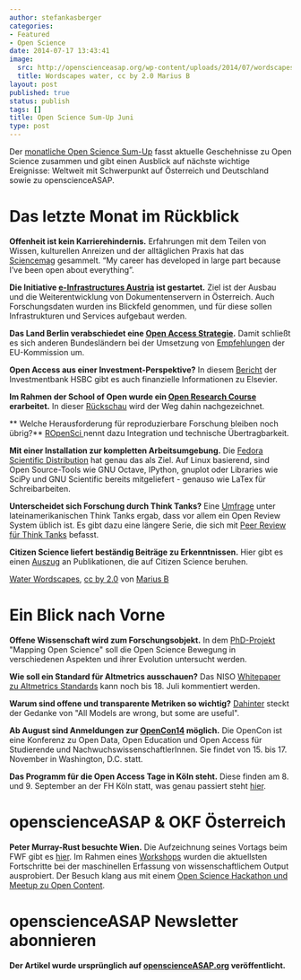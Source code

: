 ```yaml
---
author: stefankasberger
categories:
- Featured
- Open Science
date: 2014-07-17 13:43:41
image:
  src: http://openscienceasap.org/wp-content/uploads/2014/07/wordscapes-water-580x348.jpg
  title: Wordscapes water, cc by 2.0 Marius B
layout: post
published: true
status: publish
tags: []
title: Open Science Sum-Up Juni
type: post
---
```


Der [monatliche Open Science Sum-Up](http://openscienceasap.org/social/monthly-sum-up/) fasst aktuelle Geschehnisse zu Open Science zusammen und gibt einen Ausblick auf nächste wichtige Ereignisse: Weltweit mit Schwerpunkt auf Österreich und Deutschland sowie zu openscienceASAP.

# Das letzte Monat im Rückblick

**Offenheit ist kein Karrierehindernis.** Erfahrungen mit dem Teilen von Wissen, kulturellen Anreizen und der alltäglichen Praxis hat das [Sciencemag](http://sciencecareers.sciencemag.org/career_magazine/previous_issues/articles/2014_06_10/caredit.a1400146) gesammelt. “My career has developed in large part because I’ve been open about everything”.

**Die Initiative [e-Infrastructures Austria](http://www.e-infrastructures.at/) ist gestartet.** Ziel ist der Ausbau und die Weiterentwicklung von Dokumentenservern in Österreich. Auch Forschungsdaten wurden ins Blickfeld genommen, und für diese sollen Infrastrukturen und Services aufgebaut werden.

**Das Land Berlin verabschiedet eine [Open Access Strategie](http://wisspub.net/2014/06/18/berlin-bringt-open-access-strategie-auf-den-weg/).** Damit schließt es sich anderen Bundesländern bei der Umsetzung von [Empfehlungen](http://ec.europa.eu/research/science-society/document_library/pdf_06/recommendation-access-and-preservation-scientific-information_en.pdf) der EU-Kommission um.

**Open Access aus einer Investment-Perspektive?** In diesem [Bericht](https://www.research.hsbc.com/midas/Res/RDV?ao=20&key=RxArFbnG1P&n=360010.PDF) der Investmentbank HSBC gibt es auch finanzielle Informationen zu Elsevier.

**Im Rahmen der School of Open wurde ein [Open Research Course](http://oerresearchhub.org/2014/03/19/open-research-oer-research-hub-course-launches-june-2014/) erarbeitet.** In dieser [Rückschau](http://oerresearchhub.org/2014/06/19/open-research-course-update/) wird der Weg dahin nachgezeichnet.

** Welche Herausforderung für reproduzierbare Forschung bleiben noch übrig?** [ROpenSci ](http://ropensci.org/blog/2014/06/09/reproducibility/)nennt dazu Integration und technische Übertragbarkeit.

**Mit einer Installation zur kompletten Arbeitsumgebung.** Die [Fedora Scientific Distribution](http://opensource.com/life/14/6/linux-distribution-science-geeks) hat genau das als Ziel. Auf Linux basierend, sind Open Source-Tools wie GNU Octave, IPython, gnuplot oder Libraries wie SciPy und GNU Scientific bereits mitgeliefert - genauso wie LaTex für Schreibarbeiten.

**Unterscheidet sich Forschung durch Think Tanks?** Eine [Umfrage](http://onthinktanks.org/2014/06/25/is-research-from-think-tanks-really-different/) unter lateinamerikanischen Think Tanks ergab, dass vor allem ein Open Review System üblich ist. Es gibt dazu eine längere Serie, die sich mit [Peer Review für Think Tanks](http://wp.me/pYCOD-1wM) befasst.

**Citizen Science liefert beständig Beiträge zu Erkenntnissen.** Hier gibt es einen [Auszug](http://blogs.plos.org/citizensci/2014/06/27/coops-citizen-sci-scoop-roundup-recent-discoveries/) an Publikationen, die auf Citizen Science beruhen.

 [Water Wordscapes](https://www.flickr.com/photos/mariusb/5575021761), [ cc by 2.0](https://creativecommons.org/licenses/by/2.0/) von [Marius B](https://www.flickr.com/photos/mariusb/)

# Ein Blick nach Vorne

**Offene Wissenschaft wird zum Forschungsobjekt.** In dem [PhD-Projekt](http://figshare.com/articles/PhD_Project_Mapping_the_Open_Science_Movement_Characteristics_and_Impact_on_the_Research_System_April_2014_/1064413) "Mapping Open Science" soll die Open Science Bewegung in verschiedenen Aspekten und ihrer Evolution untersucht werden.

**Wie soll ein Standard für Altmetrics ausschauen?** Das NISO [Whitepaper zu Altmetrics Standards](http://www.niso.org/apps/group_public/document.php?document_id=13295) kann noch bis 18. Juli kommentiert werden.

**Warum sind offene und transparente Metriken so wichtig?** [Dahinter](http://science.okfn.org/2014/05/31/all-metrics-are-wrong-but-some-are-useful/) steckt der Gedanke von "All Models are wrong, but some are useful".

**Ab August sind Anmeldungen zur [OpenCon14](http://www.righttoresearch.org/act/opencon/) möglich.** Die OpenCon ist eine Konferenz zu Open Data, Open Education und Open Access für Studierende und NachwuchswissenschaftlerInnen. Sie findet von 15. bis 17. November in Washington, D.C. statt.

**Das Programm für die Open Access Tage in Köln steht.** Diese finden am 8. und 9. September an der FH Köln statt, was genau passiert steht [hier](http://open-access.net/de/aktivitaeten/open_access_tage/programm/).

# openscienceASAP & OKF Österreich

**Peter Murray-Rust besuchte Wien.** Die Aufzeichnung seines Vortags beim FWF gibt es [hier](https://www.youtube.com/watch?v=6_bad49Celg). Im Rahmen eines [Workshops](http://www.fwf.ac.at/de/news-presse/news/nachricht/nid/20140526-2052/?tx_rsmnews_detail%5Bref%5D=l&cHash=7a637cd136c020f147215f48ffee3607) wurden die aktuellsten Fortschritte bei der maschinellen Erfassung von wissenschaftlichem Output ausprobiert. Der Besuch klang aus mit einem [Open Science Hackathon und Meetup zu Open Content](http://okfn.at/2014/05/19/content-mining-meetup-with-peter-murray-rust/).

# openscienceASAP Newsletter abonnieren

**Der Artikel wurde ursprünglich auf [openscienceASAP.org](http://openscienceasap.org/stream/2014/05/07/open-science-sum-up-juni/) veröffentlicht.**